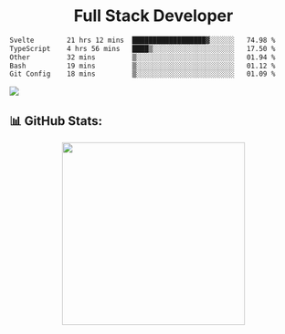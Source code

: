   <h1 align="center" font="bold">
Full Stack Developer 
</h1>


 <!--START_SECTION:waka-->

```txt
Svelte        21 hrs 12 mins  ██████████████████▓░░░░░░   74.98 %
TypeScript    4 hrs 56 mins   ████▒░░░░░░░░░░░░░░░░░░░░   17.50 %
Other         32 mins         ▒░░░░░░░░░░░░░░░░░░░░░░░░   01.94 %
Bash          19 mins         ▒░░░░░░░░░░░░░░░░░░░░░░░░   01.12 %
Git Config    18 mins         ▒░░░░░░░░░░░░░░░░░░░░░░░░   01.09 %
```

<!--END_SECTION:waka-->

  <p align="start">
   
<a href="https://linkedin.com/in/Abhishek">
<img src="https://skillicons.dev/icons?i=cpp,java,python,html,css,js,postgres,mongodb,linux,bash,git,github,react,express,nodejs,nextjs,gcp,docker,vscode,postman,powershell,githubactions,&theme=dark&perline=10" />
</a>
</p>



## 📊 GitHub Stats:

 <div align="center">

 <!-- github streak start -->

<img width=320 src="https://github-readme-streak-stats.herokuapp.com/?user=Abhishek9503&layout=compact"  />

<!-- github streak end -->
